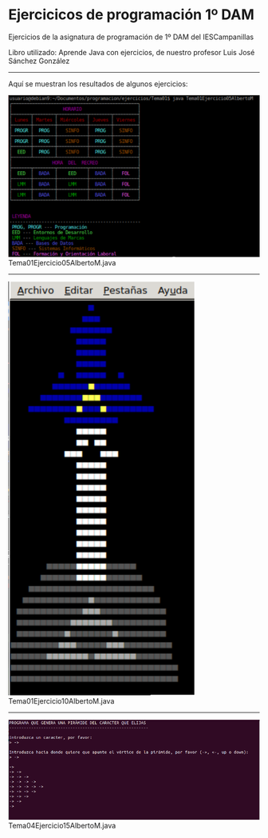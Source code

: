# Ejercicicos de programación 1º DAM
Ejercicios de la asignatura de programación de 1º DAM del IESCampanillas

Libro utilizado: Aprende Java con ejercicios, de nuestro profesor Luis José Sánchez González
 
 ---
 
 Aquí se muestran los resultados de algunos ejercicios:  
 
 ![Tema01Ejercicio05AlbertoM](https://github.com/albertomorenogonzalez/ejercicios_de_programacion/blob/main/images/Tema01Ejercicio05AlbertoM.PNG)  
 Tema01Ejercicio05AlbertoM.java    
 
 ---
  
 ![Tema01Ejercicio10AlbertoM](https://github.com/albertomorenogonzalez/ejercicios_de_programacion/blob/main/images/Tema01Ejercicio10AlbertoM.png)  
 Tema01Ejercicio10AlbertoM.java    
 
 ---
 
 ![Tema04Ejercicio15AlbertoM](https://github.com/albertomorenogonzalez/ejercicios_de_programacion/blob/main/images/Tema04Ejercicio15AlbertoM.PNG)  
 Tema04Ejercicio15AlbertoM.java
